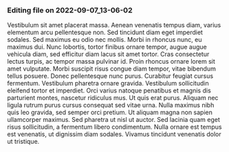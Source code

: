 

### Editing file on 2022-09-07_13-06-02

Vestibulum sit amet placerat massa. Aenean venenatis tempus diam, varius elementum arcu pellentesque non. Sed tincidunt diam eget imperdiet sodales. Sed maximus eu odio nec mollis. Morbi in rhoncus nunc, eu maximus dui. Nunc lobortis, tortor finibus ornare tempor, augue augue vehicula diam, sed efficitur diam lacus sit amet tortor. Cras consectetur lectus turpis, ac tempor massa pulvinar id. Proin rhoncus ornare lorem sit amet vulputate. Morbi suscipit risus congue diam tempor, vitae bibendum tellus posuere. Donec pellentesque nunc purus.
Curabitur feugiat cursus fermentum. Vestibulum pharetra ornare gravida. Vestibulum sollicitudin eleifend tortor et imperdiet. Orci varius natoque penatibus et magnis dis parturient montes, nascetur ridiculus mus. Ut quis erat purus. Aliquam nec ligula rutrum purus cursus consequat sed vitae urna. Nulla maximus nibh quis leo gravida, sed semper orci pretium. Ut aliquam magna non sapien ullamcorper maximus. Sed pharetra ut nisl ut auctor. Sed lacinia quam eget risus sollicitudin, a fermentum libero condimentum. Nulla ornare est tempus est venenatis, ut dignissim diam sodales. Vivamus tincidunt venenatis dolor ut tristique.


